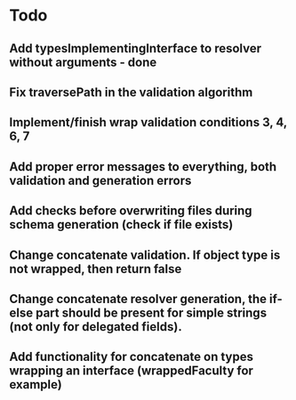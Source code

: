 # Todo

## Add typesImplementingInterface to resolver without arguments - done

## Fix traversePath in the validation algorithm

## Implement/finish wrap validation conditions 3, 4, 6, 7

## Add proper error messages to everything, both validation and generation errors

## Add checks before overwriting files during schema generation (check if file exists)

## Change concatenate validation. If object type is not wrapped, then return false

## Change concatenate resolver generation, the if-else part should be present for simple strings (not only for delegated fields).

## Add functionality for concatenate on types wrapping an interface (wrappedFaculty for example)
